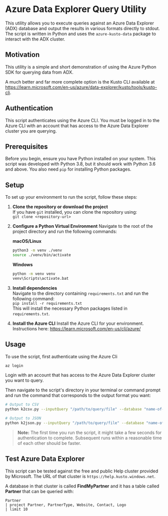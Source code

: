 # Azure Data Explorer Query Utility

This utility allows you to execute queries against an Azure Data Explorer (ADX) database and output the results in various formats directly to stdout. The script is written in Python and uses the `azure-kusto-data` package to interact with the ADX cluster.

## Motivation

This utility is a simple and short demonstration of using the Azure Python SDK for querying data from ADX.

A much better and far more complete option is the Kusto CLI available at https://learn.microsoft.com/en-us/azure/data-explorer/kusto/tools/kusto-cli. 

## Authentication

This script authenticates using the Azure CLI. You must be logged in to the Azure CLI with an account that has access to the Azure Data Explorer cluster you are querying.

## Prerequisites

Before you begin, ensure you have Python installed on your system. This script was developed with Python 3.8, but it should work with Python 3.6 and above. You also need `pip` for installing Python packages.

## Setup

To set up your environment to run the script, follow these steps:

1. **Clone the repository or download the project**  
   If you have `git` installed, you can clone the repository using:  
   `git clone <repository-url>`

2. **Configure a Python Virtual Environment**
   Navigate to the root of the project directory and run the following commands:

   **macOS/Linux**  
   ```bash
   python3 -m venv ./venv
   source ./venv/bin/activate
   ```
   
    **Windows**  
    ```cmd
    python -m venv venv
    venv\Scripts\activate.bat
    ```

3. **Install dependencies**  
   Navigate to the directory containing `requirements.txt` and run the following command:  
   `pip install -r requirements.txt`  
   This will install the necessary Python packages listed in `requirements.txt`.

4. **Install the Azure CLI**
   Install the Azure CLI for your environment. Instructions here: https://learn.microsoft.com/en-us/cli/azure/

## Usage

To use the script, first authenticate using the Azure Cli
```bash
az login
```

Login with an account that has access to the Azure Data Explorer cluster you want to query.

Then navigate to the script's directory in your terminal or command prompt and run the command that corresponds to the output format you want:

```bash
# Output to CSV
python k2csv.py --inputQuery "/path/to/query/file" --database "name-of-database-to-query" --adxUrl "https://<cluster-address>"

# Output to JSON
python k2json.py --inputQuery "/path/to/query/file" --database "name-of-database-to-query" --adxUrl "https://<cluster-address>"
```

> **Note:** The first time you run the script, it might take a few seconds for authentication to complete. Subsequent runs within a reasonable time of each other should be faster.

## Test Azure Data Explorer

This script can be tested against the free and public Help cluster provided by Microsoft.
The URL of that cluster is `https://help.kusto.windows.net`.

A database in that cluster is called **FindMyPartner** and it has a table called **Partner** that can be queried with:

```text
Partner
| project Partner, PartnerType, Website, Contact, Logo 
| limit 10
```
